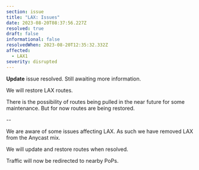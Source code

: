 ```yaml
---
section: issue
title: "LAX: Issues"
date: 2023-08-20T08:37:56.227Z
resolved: true
draft: false
informational: false
resolvedWhen: 2023-08-20T12:35:32.332Z
affected:
  - LAX1
severity: disrupted
---
```

**Update** issue resolved. Still awaiting more information.

W﻿e will restore LAX routes.

T﻿here is the possibility of routes being pulled in the near future for some maintenance. But for now routes are being restored.

-﻿-

We are aware of some issues affecting LAX. As such we have removed LAX from the Anycast mix.

W﻿e will update and restore routes when resolved.

T﻿raffic will now be redirected to nearby PoPs.